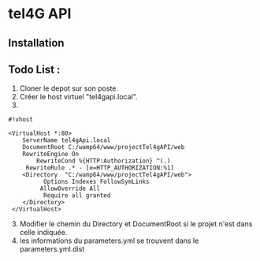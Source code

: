 # tel4G API #
## Installation ##

Todo List :
-------

1. Cloner le depot sur son poste.
2. Créer le host virtuel "tel4gapi.local".
3. 
```
#!vhost

<VirtualHost *:80>
  	ServerName tel4gApi.local
 	DocumentRoot C:/wamp64/www/projectTel4gAPI/web
 	RewriteEngine On 
        RewriteCond %{HTTP:Authorization} ^(.)
     RewriteRule .* - [e=HTTP_AUTHORIZATION:%1]
 	<Directory  "C:/wamp64/www/projectTel4gAPI/web">
          Options Indexes FollowSymLinks
         AllowOverride All
          Require all granted
 	</Directory>
 </VirtualHost>
```
3. Modifier le chemin du  Directory et DocumentRoot si le projet n'est dans celle indiquée.
4. les informations du parameters.yml se trouvent dans le parameters.yml.dist